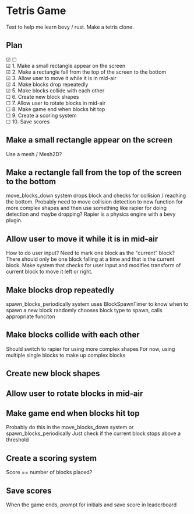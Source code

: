 Tetris Game
=============

Test to help me learn bevy / rust. Make a tetris clone.


Plan
----
☑    ☐    
☑ 1. Make a small rectangle appear on the screen    
☑ 2. Make a rectangle fall from the top of the screen to the bottom    
☑ 3. Allow user to move it while it is in mid-air    
☑ 4. Make blocks drop repeatedly    
☑ 5. Make blocks collide with each other    
☐ 6. Create new block shapes    
☐ 7. Allow user to rotate blocks in mid-air    
☐ 8. Make game end when blocks hit top    
☐ 9. Create a scoring system    
☐ 10. Save scores    

Make a small rectangle appear on the screen
-------------------------------------------
Use a mesh / Mesh2D?

Make a rectangle fall from the top of the screen to the bottom
--------------------------------------------------------------
move_blocks_down system drops block and checks for collision / reaching the
bottom. Probably need to move collision detection to new function for more
complex shapes and then use something like rapier for doing detection and maybe
dropping? Rapier is a physics engine with a bevy plugin.

Allow user to move it while it is in mid-air
--------------------------------------------
How to do user input?
Need to mark one block as the "current" block? There should only be one block
    falling at a time and that is the current block.
Make system that checks for user input and modifies transform of current block
    to move it left or right.

Make blocks drop repeatedly
---------------------------
spawn_blocks_periodically system uses BlockSpawnTimer to know when to spawn a
new block
randomly chooses block type to spawn, calls appropriate funciton 

Make blocks collide with each other
------------------------------------
Should switch to rapier for using more complex shapes
For now, using multiple single blocks to make up complex blocks

Create new block shapes
-----------------------

Allow user to rotate blocks in mid-air
--------------------------------------

Make game end when blocks hit top
----------------------------------
Probably do this in the move_blocks_down system or spawn_blocks_periodically
Just check if the current block stops above a threshold

Create a scoring system
------------------------
Score == number of blocks placed?

 Save scores
-------------
When the game ends, prompt for initials and save score in leaderboard
